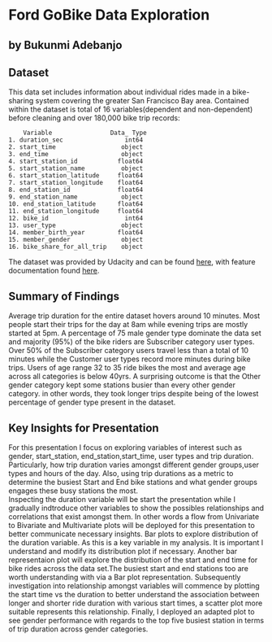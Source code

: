 
# Ford GoBike Data Exploration
## by Bukunmi Adebanjo


## Dataset

This data set includes information about individual rides made in a bike-sharing system covering the greater San Francisco Bay area. Contained within the dataset is total of 16 variables(dependent and non-dependent) before cleaning and over 180,000 bike trip records:

        Variable                Data_ Type
    1. duration_sec                 int64
    2. start_time                  object
    3. end_time                    object
    4. start_station_id           float64
    5. start_station_name          object
    6. start_station_latitude     float64
    7. start_station_longitude    float64
    8. end_station_id             float64
    9. end_station_name            object
    10. end_station_latitude      float64
    11. end_station_longitude     float64
    12. bike_id                     int64
    13. user_type                  object
    14. member_birth_year         float64
    15. member_gender              object
    16. bike_share_for_all_trip    object

The dataset was provided by Udacity and can be found [here](https://video.udacity-data.com/topher/2020/October/5f91cf38_201902-fordgobike-tripdata/201902-fordgobike-tripdata.csv), with feature documentation found [here](https://docs.google.com/document/d/e/2PACX-1vQmkX4iOT6Rcrin42vslquX2_wQCjIa_hbwD0xmxrERPSOJYDtpNc_3wwK_p9_KpOsfA6QVyEHdxxq7/pub).

## Summary of Findings

Average trip duration for the entire dataset hovers around 10 minutes. Most people start their trips for the day at 8am while evening trips are mostly started at 5pm. A percentage of 75 male gender type dominate the data set and majority (95%) of the bike riders are Subscriber category user types. Over 50% of the Subscriber category users travel less than a total of 10 minutes while the Customer user types record more minutes during bike trips. Users of age range 32 to 35 ride bikes the most and average age across all categories is below 40yrs.
A surprising outcome is that the Other gender category kept some stations busier than every other gender category. in other words, they took longer trips despite being of the lowest percentage of gender type present in the dataset. 


## Key Insights for Presentation
For this presentation I focus on exploring variables of interest such as gender, start_station, end_station,start_time, user types and trip duration. Particularly, how trip duration varies amongst different gender groups,user types and hours of the day. Also, using trip durations as a metric to determine the busiest Start and End bike stations and what gender groups engages these busy stations the most.                    
Inspecting the duration variable will be start the presentation while I gradually indtroduce other variables to show the possibles relationships and correlations that exist amongst them. In other words a flow from Univariate to Bivariate and Multivariate plots will be deployed for this presentation to better communicate necessary insights. Bar plots to explore distribution of the duration variable. As this is a key variable in my analysis. It is important I understand and modify its distribution plot if necessary. Another bar representaion plot will explore the distribution of the start and end time for bike rides across the data set.The busiest start and end stations too are worth understanding with via a Bar plot representation. Subsequently investigation into relationship amongst variables will commence by plotting the start time vs the duration to better understand the association between longer and shorter ride duration with various start times, a scatter plot more suitable represents this relationship. Finally, I deployed an adapted plot to see gender performance with regards to the top five busiest station in terms of trip duration across gender categories.